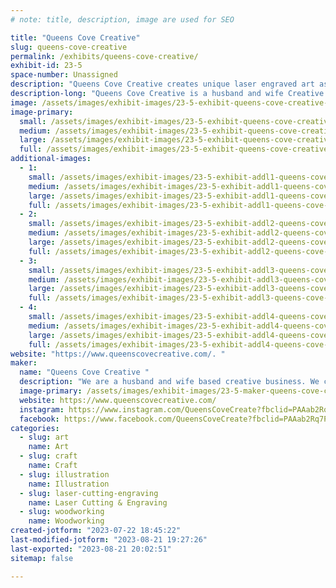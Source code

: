 ```yaml
---
# note: title, description, image are used for SEO

title: "Queens Cove Creative"
slug: queens-cove-creative
permalink: /exhibits/queens-cove-creative/
exhibit-id: 23-5
space-number: Unassigned
description: "Queens Cove Creative creates unique laser engraved art as well as fine art and illustration "
description-long: "Queens Cove Creative is a husband and wife Creative team. L. Jason is the main artist. He creates design and art ranging from unique wood engraved art to professional illustrations. He is officially licensed  and published with Marvel,  Star Wars, Stranger Things, The Halloween movie franchise and the Hannibal television franchise. Christy is the main manager and business professional as well as art director. "
image: /assets/images/exhibit-images/23-5-exhibit-queens-cove-creative-fb-img-1690065612554-large.jpg
image-primary: 
  small: /assets/images/exhibit-images/23-5-exhibit-queens-cove-creative-fb-img-1690065612554-small.jpg
  medium: /assets/images/exhibit-images/23-5-exhibit-queens-cove-creative-fb-img-1690065612554-medium.jpg
  large: /assets/images/exhibit-images/23-5-exhibit-queens-cove-creative-fb-img-1690065612554-large.jpg
  full: /assets/images/exhibit-images/23-5-exhibit-queens-cove-creative-fb-img-1690065612554-full.jpg
additional-images: 
  - 1:
    small: /assets/images/exhibit-images/23-5-exhibit-addl1-queens-cove-creative-fb-img-1690065632878-small.jpg
    medium: /assets/images/exhibit-images/23-5-exhibit-addl1-queens-cove-creative-fb-img-1690065632878-medium.jpg
    large: /assets/images/exhibit-images/23-5-exhibit-addl1-queens-cove-creative-fb-img-1690065632878-large.jpg
    full: /assets/images/exhibit-images/23-5-exhibit-addl1-queens-cove-creative-fb-img-1690065632878-full.jpg
  - 2:
    small: /assets/images/exhibit-images/23-5-exhibit-addl2-queens-cove-creative-fb-img-1690065638064-small.jpg
    medium: /assets/images/exhibit-images/23-5-exhibit-addl2-queens-cove-creative-fb-img-1690065638064-medium.jpg
    large: /assets/images/exhibit-images/23-5-exhibit-addl2-queens-cove-creative-fb-img-1690065638064-large.jpg
    full: /assets/images/exhibit-images/23-5-exhibit-addl2-queens-cove-creative-fb-img-1690065638064-full.jpg
  - 3:
    small: /assets/images/exhibit-images/23-5-exhibit-addl3-queens-cove-creative-fb-img-1690065641259-small.jpg
    medium: /assets/images/exhibit-images/23-5-exhibit-addl3-queens-cove-creative-fb-img-1690065641259-medium.jpg
    large: /assets/images/exhibit-images/23-5-exhibit-addl3-queens-cove-creative-fb-img-1690065641259-large.jpg
    full: /assets/images/exhibit-images/23-5-exhibit-addl3-queens-cove-creative-fb-img-1690065641259-full.jpg
  - 4:
    small: /assets/images/exhibit-images/23-5-exhibit-addl4-queens-cove-creative-fb-img-1690065644788-small.jpg
    medium: /assets/images/exhibit-images/23-5-exhibit-addl4-queens-cove-creative-fb-img-1690065644788-medium.jpg
    large: /assets/images/exhibit-images/23-5-exhibit-addl4-queens-cove-creative-fb-img-1690065644788-large.jpg
    full: /assets/images/exhibit-images/23-5-exhibit-addl4-queens-cove-creative-fb-img-1690065644788-full.jpg
website: "https://www.queenscovecreative.com/. "
maker: 
  name: "Queens Cove Creative "
  description: "We are a husband and wife based creative business. We create unique signs and laser engraved creations as well as officially licensed and published illustrations. "
  image-primary: /assets/images/exhibit-images/23-5-maker-queens-cove-creative-fb-img-1690064778057-medium.jpg
  website: https://www.queenscovecreative.com/
  instagram: https://www.instagram.com/QueensCoveCreate?fbclid=PAAab2Rq7PFTtaw3sJWNlijb_D6_FzRZhGeeFDCfadQcX6MzxHRlTGQ05irT4
  facebook: https://www.facebook.com/QueensCoveCreate?fbclid=PAAab2Rq7PFTtaw3sJWNlijb_D6_FzRZhGeeFDCfadQcX6MzxHRlTGQ05irT4
categories: 
  - slug: art
    name: Art
  - slug: craft
    name: Craft
  - slug: illustration
    name: Illustration
  - slug: laser-cutting-engraving
    name: Laser Cutting & Engraving
  - slug: woodworking
    name: Woodworking
created-jotform: "2023-07-22 18:45:22"
last-modified-jotform: "2023-08-21 19:27:26"
last-exported: "2023-08-21 20:02:51"
sitemap: false

---
```

